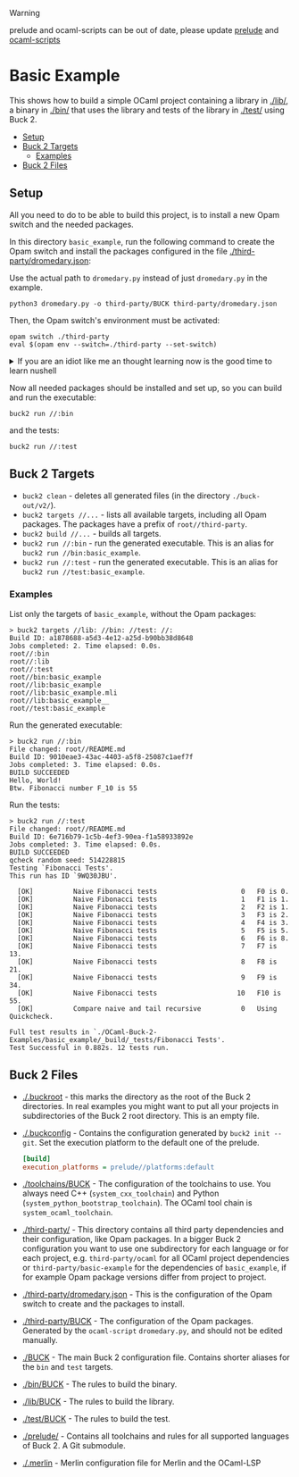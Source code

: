 > [!WARNING]
> prelude and ocaml-scripts can be out of date, please update [prelude](https://github.com/facebook/buck2-prelude.git) and [ocaml-scripts](https://github.com/facebook/ocaml-scripts.git)

# Basic Example

This shows how to build a simple OCaml project containing a library in [./lib/](./lib/), a binary in [./bin/](./bin/) that uses the library and tests of the library in [./test/](./test/) using Buck 2.

- [Setup](#setup)
- [Buck 2 Targets](#buck-2-targets)
  - [Examples](#examples)
- [Buck 2 Files](#buck-2-files)

## Setup

All you need to do to be able to build this project, is to install a new Opam switch and the needed packages.

In this directory `basic_example`, run the following command to create the Opam switch and install the packages configured in the file [./third-party/dromedary.json](./third-party/dromedary.json):

Use the actual path to `dromedary.py` instead of just `dromedary.py` in the example.

```text
python3 dromedary.py -o third-party/BUCK third-party/dromedary.json
```

Then, the Opam switch's environment must be activated:

```text
opam switch ./third-party
eval $(opam env --switch=./third-party --set-switch)
```

<details>
<summary> If you are an idiot like me an thought learning now is the good time to learn nushell </summary>
```nushell
opam env --switch=./third-party --set-switch | lines | where $it != is-empty | split column "=" name value | update value { split column ";" path | get path.0 | str trim -c "'"} | reduce -f {} {|it acc| $acc | insert $it.name $it.value} | load-env
```
</details>

Now all needed packages should be installed and set up, so you can build and run the executable:

```text
buck2 run //:bin
```

and the tests:

```text
buck2 run //:test
```

## Buck 2 Targets

- `buck2 clean` - deletes all generated files (in the directory `./buck-out/v2/`).
- `buck2 targets //...` - lists all available targets, including all Opam packages. The packages have a prefix of `root//third-party`.
- `buck2 build //...` - builds all targets.
- `buck2 run //:bin` - run the generated executable. This is an alias for `buck2 run //bin:basic_example`.
- `buck2 run //:test` - run the generated executable. This is an alias for `buck2 run //test:basic_example`.

### Examples

List only the targets of `basic_example`, without the Opam packages:

```text
> buck2 targets //lib: //bin: //test: //:
Build ID: a1878688-a5d3-4e12-a25d-b90bb38d8648
Jobs completed: 2. Time elapsed: 0.0s.
root//:bin
root//:lib
root//:test
root//bin:basic_example
root//lib:basic_example
root//lib:basic_example.mli
root//lib:basic_example__
root//test:basic_example
```

Run the generated executable:

```text
> buck2 run //:bin
File changed: root//README.md
Build ID: 9010eae3-43ac-4403-a5f8-25087c1aef7f
Jobs completed: 3. Time elapsed: 0.0s.
BUILD SUCCEEDED
Hello, World!
Btw. Fibonacci number F_10 is 55
```

Run the tests:

```text
> buck2 run //:test
File changed: root//README.md
Build ID: 6e716b79-1c5b-4ef3-90ea-f1a58933892e
Jobs completed: 3. Time elapsed: 0.0s.
BUILD SUCCEEDED
qcheck random seed: 514228815
Testing `Fibonacci Tests'.
This run has ID `9WQ30JBU'.

  [OK]          Naive Fibonacci tests                     0   F0 is 0.
  [OK]          Naive Fibonacci tests                     1   F1 is 1.
  [OK]          Naive Fibonacci tests                     2   F2 is 1.
  [OK]          Naive Fibonacci tests                     3   F3 is 2.
  [OK]          Naive Fibonacci tests                     4   F4 is 3.
  [OK]          Naive Fibonacci tests                     5   F5 is 5.
  [OK]          Naive Fibonacci tests                     6   F6 is 8.
  [OK]          Naive Fibonacci tests                     7   F7 is 13.
  [OK]          Naive Fibonacci tests                     8   F8 is 21.
  [OK]          Naive Fibonacci tests                     9   F9 is 34.
  [OK]          Naive Fibonacci tests                    10   F10 is 55.
  [OK]          Compare naive and tail recursive          0   Using Quickcheck.

Full test results in `./OCaml-Buck-2-Examples/basic_example/_build/_tests/Fibonacci Tests'.
Test Successful in 0.882s. 12 tests run.
```

## Buck 2 Files

- [./.buckroot](./.buckroot) - this marks the directory as the root of the Buck 2 directories. In real examples you might want to put all your projects in subdirectories of the Buck 2 root directory. This is an empty file.
- [./.buckconfig](./.buckconfig) - Contains the configuration generated by `buck2 init --git`. Set the execution platform to the default one of the prelude.

  ```ini
  [build]
  execution_platforms = prelude//platforms:default
  ```

- [./toolchains/BUCK](./toolchains/BUCK) - The configuration of the toolchains to use. You always need C++ (`system_cxx_toolchain`) and  Python (`system_python_bootstrap_toolchain`). The OCaml tool chain is `system_ocaml_toolchain`.
- [./third-party/](./third-party/) - This directory contains all third party dependencies and their configuration, like Opam packages. In a bigger Buck 2 configuration you want to use one subdirectory for each language or for each project, e.g. `third-party/ocaml` for all OCaml project dependencies or `third-party/basic-example` for the dependencies of `basic_example`, if for example Opam package versions differ from project to project.
- [./third-party/dromedary.json](./third-party/dromedary.json) - This is the configuration of the Opam switch to create and the packages to install.
- [./third-party/BUCK](./third-party/BUCK) - The configuration of the Opam packages. Generated by the `ocaml-script` `dromedary.py`, and should not be edited manually.
- [./BUCK](./BUCK) - The main Buck 2 configuration file. Contains shorter aliases for the `bin` and `test` targets.
- [./bin/BUCK](./bin/BUCK) - The rules to build the binary.
- [./lib/BUCK](./lib/BUCK) - The rules to build the library.
- [./test/BUCK](./test/BUCK) - The rules to build the test.
- [./prelude/](./prelude/) - Contains all toolchains and rules for all supported languages of Buck 2. A Git submodule.
- [./.merlin](./.merlin) - Merlin configuration file for Merlin and the OCaml-LSP
